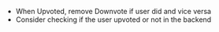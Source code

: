 -   When Upvoted, remove Downvote if user did and vice versa
-   Consider checking if the user upvoted or not in the backend
